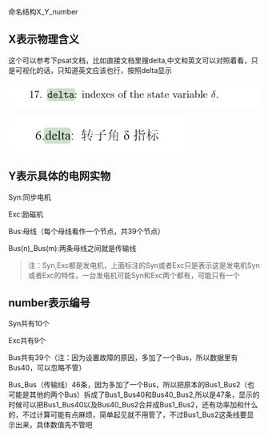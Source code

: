 命名结构X_Y_number

## X表示物理含义

这个可以参考下psat文档，比如直接文档里搜delta,中文和英文可以对照着看，只是可视化的话，只知道英文应该也行，按照delta显示

![image-20220514124131356](https://raw.githubusercontent.com/mowang111/image-hosting/master/typora_images/image-20220514124131356.png)

![image-20220514124231756](https://raw.githubusercontent.com/mowang111/image-hosting/master/typora_images/image-20220514124231756.png)

## Y表示具体的电网实物

Syn:同步电机

Exc:励磁机

Bus:母线（每个母线看作一个节点，共39个节点）

Bus(n)_Bus(m):两条母线之间就是传输线

> 注：Syn,Exc都是发电机，上面标注的Syn或者Exc只是表示这是发电机Syn或者Exc的特性，一台发电机可能Syn和Exc两个都有，可能只有一个

## number表示编号

Syn共有10个

Exc共有9个

Bus共有39个（注：因为设置故障的原因，多加了一个Bus，所以数据里有Bus40，可以忽略不管）

Bus_Bus（传输线）46条，因为多加了一个Bus，所以把原本的Bus1_Bus2（也可能是其他的两个Bus）拆成了Bus1_Bus40和Bus40_Bus2,所以是47条，显示的时候可以把Bus1_Bus40以及Bus40_Bus2合并成Bus1_Bus2，还有功率加和什么的，不过计算可能有点麻烦，简单起见就不用管了，不过Bus1_Bus2这条线要显示出来，具体数值先不管吧